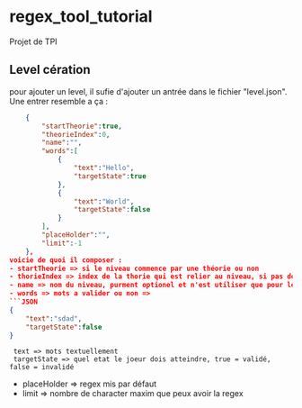# regex_tool_tutorial
Projet de TPI

## Level cération 
pour ajouter un level, il sufie d'ajouter un antrée dans le fichier "level.json". Une entrer resemble a ça : 

```JSON
    {
        "startTheorie":true,
        "theorieIndex":0,
        "name":"",
        "words":[
            {
                "text":"Hello",
                "targetState":true
            },
            {
                "text":"World",
                "targetState":false
            }
        ],
        "placeHolder":"",
        "limit":-1
    },
voicie de quoi il composer : 
- startTheorie => si le niveau commence par une théorie ou non
- thorieIndex => index de la thorie qui est relier au niveau, si pas de théorie = -1
- name => nom du niveau, purment optionel et n'est utiliser que pour les niveau bonus
- words => mots a valider ou non => 
```JSON
{
	"text":"sdad",
	"targetState":false
}
```
	 text => mots textuellement
	 targetState => quel etat le joeur dois atteindre, true = validé, false = invalidé

- placeHolder => regex mis par défaut
- limit => nombre de character maxim que peux avoir la regex

